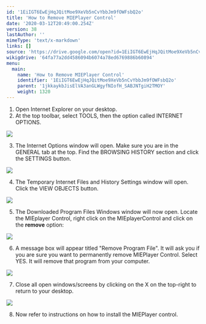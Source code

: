 ```yaml
---
id: '1EiIGT6EwEjHqJQitMoe9XeVb5nCvYbbJm9fOWFsbQ2o'
title: 'How to Remove MIEPlayer Control'
date: '2020-03-12T20:49:00.254Z'
version: 38
lastAuthor: ''
mimeType: 'text/x-markdown'
links: []
source: 'https://drive.google.com/open?id=1EiIGT6EwEjHqJQitMoe9XeVb5nCvYbbJm9fOWFsbQ2o'
wikigdrive: '64fa77a2dd4586094b6074a78ed6769886b60894'
menu:
  main:
    name: 'How to Remove MIEPlayer Control'
    identifier: '1EiIGT6EwEjHqJQitMoe9XeVb5nCvYbbJm9fOWFsbQ2o'
    parent: '1jkkaykbJisElVA3anGLWgyfNIofH_SABJNTgiH2TMOY'
    weight: 1320
---
```

1. Open Internet Explorer on your desktop.
2. At the top toolbar, select TOOLS, then the option called INTERNET OPTIONS.

  
![](../how-to-remove-mieplayer-control.assets/10000000000003C900000290551E10B093192445.png)  


3. The Internet Options window will open. Make sure you are in the GENERAL tab at the top. Find the BROWSING HISTORY section and click the SETTINGS button.

  
![](../how-to-remove-mieplayer-control.assets/10000000000002970000029293334BF18DC041BC.png)  


4. The Temporary Internet Files and History Settings window will open. Click the VIEW OBJECTS button.

  
![](../how-to-remove-mieplayer-control.assets/10000000000002B600000295BEE5B39763962EDC.png)  


5. The Downloaded Program Files Windows window will now open. Locate the MIEplayer Control, right click on the MIEplayerControl and click on the <strong>remove</strong> option:

  
![](../how-to-remove-mieplayer-control.assets/10000000000002C20000029097CEE05CCB10B202.png)  


6. A message box will appear titled "Remove Program File". It will ask you if you are sure you want to permanently remove MIEPlayer Control. Select YES. It will remove that program from your computer.

  
![](../how-to-remove-mieplayer-control.assets/100000000000031B0000020E6F8F16E0CB160826.png)  


7. Close all open windows/screens by clicking on the X on the top-right to return to your desktop.

  
![](../how-to-remove-mieplayer-control.assets/10000000000004E200000077946E257B75FE232F.png)  


8. Now refer to instructions on how to install the MIEPlayer control.
